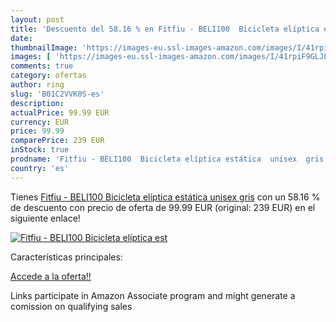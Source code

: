 ```yaml
---
layout: post
title: 'Descuento del 58.16 % en Fitfiu - BELI100  Bicicleta elíptica est'
date: 
thumbnailImage: 'https://images-eu.ssl-images-amazon.com/images/I/41rpiF9GLJL._SL200_.jpg'
images: [ 'https://images-eu.ssl-images-amazon.com/images/I/41rpiF9GLJL._SL200_.jpg' ]
comments: true
category: ofertas
author: ring
slug: 'B01C2VVK0S-es'
description:
actualPrice: 99.99 EUR
currency: EUR
price: 99.99
comparePrice: 239 EUR
inStock: true
prodname: 'Fitfiu - BELI100  Bicicleta elíptica estática  unisex  gris'
country: 'es'
---
```


Tienes [Fitfiu - BELI100  Bicicleta elíptica estática  unisex  gris](https://www.amazon.es/dp/B01C2VVK0S/?tag=tolees-21) con un 58.16 % de descuento con precio de oferta de 99.99 EUR (original: 239 EUR) en el siguiente enlace!

[![Fitfiu - BELI100  Bicicleta elíptica est](https://images-eu.ssl-images-amazon.com/images/I/41rpiF9GLJL._SL200_.jpg)](https://www.amazon.es/dp/B01C2VVK0S/?tag=tolees-21)

Características principales:


[Accede a la oferta!!](https://www.amazon.es/dp/B01C2VVK0S/?tag=tolees-21)

Links participate in Amazon Associate program and might generate a comission on qualifying sales



